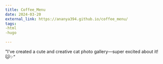 ```yaml
---
title: Coffee_Menu
date: 2024-03-20
external_link: https://ananya394.github.io/coffee_menu/
tags: 
-html
-hugo
  
---
```


"I've created a cute and creative cat photo gallery—super excited about it! 🐱✨"
